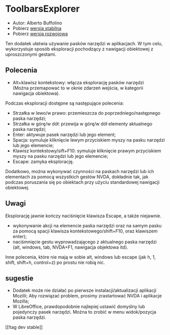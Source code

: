 # ToolbarsExplorer #

* Autor: Alberto Buffolino
* Pobierz [wersja stabilna][1]
* Pobierz [wersja rozwojowa][2]

Ten dodatek ułatwia używanie pasków narzędzi w aplikacjach. W tym celu,
wykorzystuje sposób eksploracji pochodzący z nawigacji obiektowej z
uproszczonymi gestami.

## Polecenia

* Alt+klawisz kontekstowy: włącza eksplorację pasków narzędzi<br/>
(Można przemapować to w oknie zdarzeń wejścia, w kategorii nawigacja obiektowa).

Podczas eksploracji dostępne są następujące polecenia:

* Strzałka w lewo/w prawo: przemieszcza do poprzedniego/następnego paska
  narzędzi;
* Strzałka w górę/w dół: przewija w górę/w dół elementy aktualnego paska
  narzędzi;
* Enter: aktywuje pasek narzędzi lub jego element;
* Spacja: symuluje kliknięcie lewym przyciskiem myszy na pasku narzędzi lub
  jego elemencie;
* Klawisz kontekstowy/sift+F10: symuluje kliknięcie prawym przyciskiem myszy
  na pasku narzędzi lub jego elemencie;
* Escape: zamyka eksplorację.

Dodatkowo, można wykonywać czynności na paskach narzędzi lub ich elementach
za pomocą wszystkich gestów NVDA, dokładnie tak, jak podczas poruszania się
po obiektach przy użyciu standardowej nawigacji obiektowej.

## Uwagi

Eksplorację jawnie kończy naciśnięcie klawisza Escape, a także niejawnie.

* wykonywanie akcji na elemencie paska narzędzi oraz na samym pasku za
  pomocą spacji klawisza kontekstowego/shift+F10, oraz klawiszem enter);
* naciśmnięcie gestu wyprowadzającego z aktualnego paska narzędzi (alt,
  windows, tab, NVDA+F1, nawigacja objektowa itd).

Inne polecenia, które nie mają w sobie alt, windows lub escape (jak h, 1,
shift, shift+h, control+z) po prostu nie robią nic.

## sugestie

* Dodatek może nie działać po pierwsze instalacji/aktualizacji aplikacji
  Mozilli; Aby rozwiązać problem, prosimy zrastartować NVDA i aplikacje
  Mozilla;
* W LibreOffice, prawdopodobnie najlepiej ustawić  domyślny lub pojedynczy
  pasek narzędzi. Można to zrobić w menu widok/pozycja paska narzędzi.


[[!tag dev stable]]

[1]: https://addons.nvda-project.org/files/get.php?file=tbx

[2]: https://addons.nvda-project.org/files/get.php?file=tbx-dev
